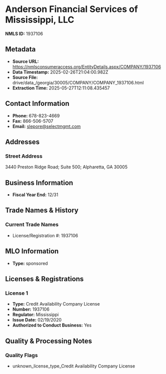 # Anderson Financial Services of Mississippi, LLC

**NMLS ID:** 1937106

## Metadata
- **Source URL:** https://nmlsconsumeraccess.org/EntityDetails.aspx/COMPANY/1937106
- **Data Timestamp:** 2025-02-26T21:04:00.982Z
- **Source File:** drive/data_/georgia/30005/COMPANY/COMPANY_1937106.html
- **Extraction Time:** 2025-05-27T12:11:08.435457

## Contact Information
- **Phone:** 678-823-4669
- **Fax:** 866-506-5707
- **Email:** slepore@selectmgmt.com

## Addresses
### Street Address
3440 Preston Ridge Road; Suite 500; Alpharetta, GA 30005

## Business Information
- **Fiscal Year End:** 12/31

## Trade Names & History
### Current Trade Names
- License/Registration #: 1937106

## MLO Information
- **Type:** sponsored

## Licenses & Registrations

### License 1
- **Type:** Credit Availability Company License
- **Number:** 1937106
- **Regulator:** Mississippi
- **Issue Date:** 02/19/2020
- **Authorized to Conduct Business:** Yes

## Quality & Processing Notes
### Quality Flags
- unknown_license_type_Credit Availability Company License
